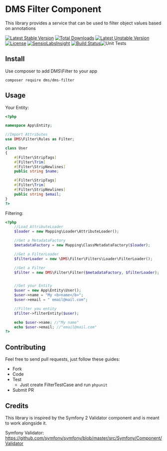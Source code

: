 # DMS Filter Component

This library provides a service that can be used to filter object values based on annotations

[![Latest Stable Version](https://poser.pugx.org/dms/dms-filter/v/stable.png)](https://packagist.org/packages/dms/dms-filter) [![Total Downloads](https://poser.pugx.org/dms/dms-filter/downloads.png)](https://packagist.org/packages/dms/dms-filter) [![Latest Unstable Version](https://poser.pugx.org/dms/dms-filter/v/unstable.png)](https://packagist.org/packages/dms/dms-filter) [![License](https://poser.pugx.org/dms/dms-filter/license.png)](https://packagist.org/packages/dms/dms-filter) [![SensioLabsInsight](https://insight.sensiolabs.com/projects/bb7f41c3-ee7c-4473-8fbf-806453a9e899/mini.png)](https://insight.sensiolabs.com/projects/bb7f41c3-ee7c-4473-8fbf-806453a9e899) [![Build Status](https://travis-ci.org/rdohms/dms-filter.png?branch=master)](https://travis-ci.org/rdohms/dms-filter)![Unit Tests](https://github.com/rdohms/dms-filter/workflows/Unit%20Tests/badge.svg)

## Install

Use composer to add DMS\Filter to your app

`composer require dms/dms-filter`

## Usage

Your Entity:

```php
<?php

namespace App\Entity;

//Import Attributes
use DMS\Filter\Rules as Filter;

class User
{
    #[Filter\StripTags]
    #[Filter\Trim]
    #[Filter\StripNewlines]
    public string $name;

    #[Filter\StripTags]
    #[Filter\Trim]
    #[Filter\StripNewlines]
    public string $email;
}
?>
```

Filtering:
```php
<?php
    //Load AttributeLoader
    $loader = new Mapping\Loader\AttributeLoader();

    //Get a MetadataFactory
    $metadataFactory = new Mapping\ClassMetadataFactory($loader);

    //Get a FilterLoader
    $filterLoader = new \DMS\Filter\Filters\Loader\FilterLoader();

    //Get a Filter
    $filter = new DMS\Filter\Filter($metadataFactory, $filterLoader);


    //Get your Entity
    $user = new App\Entity\User();
    $user->name = "My <b>name</b>";
    $user->email = " email@mail.com";

    //Filter you entity
    $filter->filterEntity($user);

    echo $user->name; //"My name"
    echo $user->email; //"email@mail.com"
?>
```
## Contributing

Feel free to send pull requests, just follow these guides:

* Fork
* Code
* Test
    * Just create FilterTestCase and run `phpunit`
* Submit PR

## Credits

This library is inspired by the Symfony 2 Validator component and is meant to work alongside it.

Symfony Validator: https://github.com/symfony/symfony/blob/master/src/Symfony/Component/Validator
